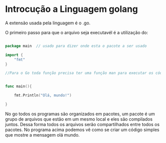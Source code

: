 # Introcução a Linguagem golang

A extensão usada pela linguagem é o .go. 

O primeiro passo para que o arquivo seja executavél é a utilização do:

```go

package main  // usado para dizer onde esta o pacote a ser usado 

import {
    "fmt"
}

//Para o Go toda função precisa ter uma função man para executar os códigos 


func main(){

    fmt.Println("Olá, mundo!")

}


```

No go todos os programas são organizados em pacotes, um pacote é um grupo de arquivos que estão em um mesmo local e eles são compilados juntos. Dessa forma todos os arquivos serão compartilhados entre todos os pacotes. No programa acima podemos vê como se criar um código simples que mostre a mensagem olá mundo.